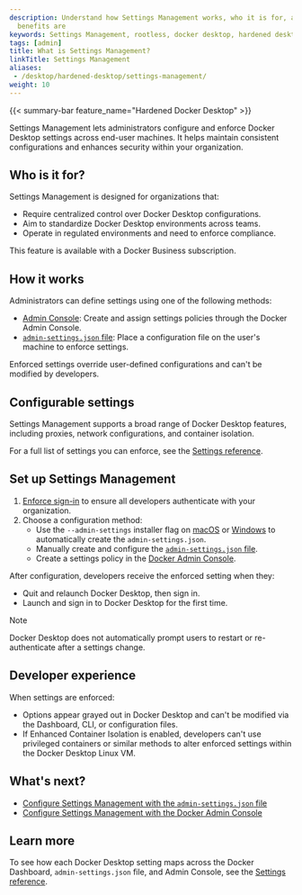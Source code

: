 ```yaml
---
description: Understand how Settings Management works, who it is for, and what the
  benefits are
keywords: Settings Management, rootless, docker desktop, hardened desktop
tags: [admin]
title: What is Settings Management?
linkTitle: Settings Management
aliases:
 - /desktop/hardened-desktop/settings-management/
weight: 10
---
```


{{< summary-bar feature_name="Hardened Docker Desktop" >}}

Settings Management lets administrators configure and enforce Docker Desktop
settings across end-user machines. It helps maintain consistent configurations
and enhances security within your organization.

## Who is it for?

Settings Management is designed for organizations that:

- Require centralized control over Docker Desktop configurations.
- Aim to standardize Docker Desktop environments across teams.
- Operate in regulated environments and need to enforce compliance.

This feature is available with a Docker Business subscription.

## How it works

Administrators can define settings using one of the following methods:

- [Admin Console](/manuals/security/for-admins/hardened-desktop/settings-management/configure-admin-console.md): Create and assign settings policies through the
Docker Admin Console.
- [`admin-settings.json` file](/manuals/security/for-admins/hardened-desktop/settings-management/configure-json-file.md): Place a configuration file on the
user's machine to enforce settings.

Enforced settings override user-defined configurations and can't be modified
by developers.

## Configurable settings

Settings Management supports a broad range of Docker Desktop features,
including proxies, network configurations, and container isolation.

For a full list of settings you can enforce, see the [Settings reference](/manuals/security/for-admins/hardened-desktop/settings-management/settings-reference.md).

## Set up Settings Management

1. [Enforce sign-in](/manuals/security/for-admins/enforce-sign-in/_index.md) to
ensure all developers authenticate with your organization.
2. Choose a configuration method:
    - Use the `--admin-settings` installer flag on [macOS](/manuals/desktop/setup/install/mac-install.md#install-from-the-command-line) or [Windows](/manuals/desktop/setup/install/windows-install.md#install-from-the-command-line) to automatically create the `admin-settings.json`.
    - Manually create and configure the [`admin-settings.json` file](/manuals/security/for-admins/hardened-desktop/settings-management/configure-json-file.md).
    - Create a settings policy in the [Docker Admin Console](configure-admin-console.md).

After configuration, developers receive the enforced setting when they:

- Quit and relaunch Docker Desktop, then sign in.
- Launch and sign in to Docker Desktop for the first time.

> [!NOTE]
>
> Docker Desktop does not automatically prompt users to restart or re-authenticate
after a settings change.

## Developer experience

When settings are enforced:

- Options appear grayed out in Docker Desktop and can't be modified via the
Dashboard, CLI, or configuration files.
- If Enhanced Container Isolation is enabled, developers can't use privileged
containers or similar methods to alter enforced settings within the Docker
Desktop Linux VM.

## What's next?

- [Configure Settings Management with the `admin-settings.json` file](configure-json-file.md)
- [Configure Settings Management with the Docker Admin Console](configure-admin-console.md)

## Learn more

To see how each Docker Desktop setting maps across the Docker Dashboard, `admin-settings.json` file, and Admin Console, see the [Settings reference](settings-reference.md).
